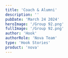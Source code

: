 ```yaml
---
title: 'Coach & Alumni'
description: ''
pubDate: 'March 24 2024'
heroImage: '/Group 92.png'
fullImage: '/Group 92.png'
author: 'Hook'
authorRole: 'Nova Team'
type: 'Hook Stories'
product: 'nova'
---
```


<h4></h4>


